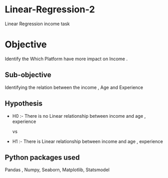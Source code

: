 # Linear-Regression-2
Linear Regression income task

# Objective 
Identify the Which Platform have more impact on Income .

## Sub-objective 
Identifying the relation between the income , Age and Experience

## Hypothesis
* H0 :- There is no Linear relationship between income and age , experience
 
   vs
 
* H1 :- There is Linear relationship between income and age , experience
 
 ## Python packages used
 Pandas , Numpy, Seaborn, Matplotlib, Statsmodel
